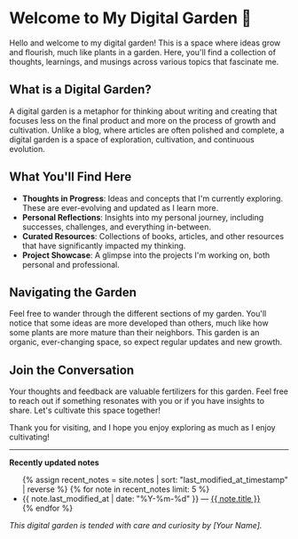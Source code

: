 # Welcome to My Digital Garden 🌱

Hello and welcome to my digital garden! This is a space where ideas grow and flourish, much like plants in a garden. Here, you'll find a collection of thoughts, learnings, and musings across various topics that fascinate me.

## What is a Digital Garden?

A digital garden is a metaphor for thinking about writing and creating that focuses less on the final product and more on the process of growth and cultivation. Unlike a blog, where articles are often polished and complete, a digital garden is a space of exploration, cultivation, and continuous evolution.

## What You'll Find Here

- **Thoughts in Progress**: Ideas and concepts that I'm currently exploring. These are ever-evolving and updated as I learn more.
- **Personal Reflections**: Insights into my personal journey, including successes, challenges, and everything in-between.
- **Curated Resources**: Collections of books, articles, and other resources that have significantly impacted my thinking.
- **Project Showcase**: A glimpse into the projects I'm working on, both personal and professional.

## Navigating the Garden

Feel free to wander through the different sections of my garden. You'll notice that some ideas are more developed than others, much like how some plants are more mature than their neighbors. This garden is an organic, ever-changing space, so expect regular updates and new growth.

## Join the Conversation

Your thoughts and feedback are valuable fertilizers for this garden. Feel free to reach out if something resonates with you or if you have insights to share. Let's cultivate this space together!

Thank you for visiting, and I hope you enjoy exploring as much as I enjoy cultivating!

---
<strong>Recently updated notes</strong>
<ul>
  {% assign recent_notes = site.notes | sort: "last_modified_at_timestamp" | reverse %}
  {% for note in recent_notes limit: 5 %}
    <li>
      {{ note.last_modified_at | date: "%Y-%m-%d" }} — <a class="internal-link" href="{{ site.baseurl }}{{ note.url }}">{{ note.title }}</a>
    </li>
  {% endfor %}
</ul> 

_This digital garden is tended with care and curiosity by [Your Name]._